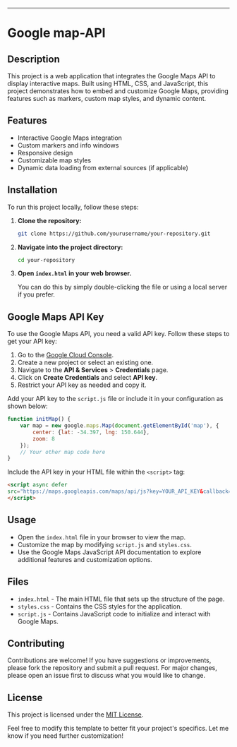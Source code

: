 
---

# Google map-API

## Description

This project is a web application that integrates the Google Maps API to display interactive maps. Built using HTML, CSS, and JavaScript, this project demonstrates how to embed and customize Google Maps, providing features such as markers, custom map styles, and dynamic content.

## Features

- Interactive Google Maps integration
- Custom markers and info windows
- Responsive design
- Customizable map styles
- Dynamic data loading from external sources (if applicable)

## Installation

To run this project locally, follow these steps:

1. **Clone the repository:**

    ```bash
    git clone https://github.com/yourusername/your-repository.git
    ```

2. **Navigate into the project directory:**

    ```bash
    cd your-repository
    ```

3. **Open `index.html` in your web browser.**

    You can do this by simply double-clicking the file or using a local server if you prefer.

## Google Maps API Key

To use the Google Maps API, you need a valid API key. Follow these steps to get your API key:

1. Go to the [Google Cloud Console](https://console.cloud.google.com/).
2. Create a new project or select an existing one.
3. Navigate to the **API & Services** > **Credentials** page.
4. Click on **Create Credentials** and select **API key**.
5. Restrict your API key as needed and copy it.

Add your API key to the `script.js` file or include it in your configuration as shown below:

```javascript
function initMap() {
    var map = new google.maps.Map(document.getElementById('map'), {
        center: {lat: -34.397, lng: 150.644},
        zoom: 8
    });
    // Your other map code here
}
```

Include the API key in your HTML file within the `<script>` tag:

```html
<script async defer
src="https://maps.googleapis.com/maps/api/js?key=YOUR_API_KEY&callback=initMap">
</script>
```

## Usage

- Open the `index.html` file in your browser to view the map.
- Customize the map by modifying `script.js` and `styles.css`.
- Use the Google Maps JavaScript API documentation to explore additional features and customization options.

## Files

- `index.html` - The main HTML file that sets up the structure of the page.
- `styles.css` - Contains the CSS styles for the application.
- `script.js` - Contains JavaScript code to initialize and interact with Google Maps.

## Contributing

Contributions are welcome! If you have suggestions or improvements, please fork the repository and submit a pull request. For major changes, please open an issue first to discuss what you would like to change.

## License

This project is licensed under the [MIT License](LICENSE).


Feel free to modify this template to better fit your project's specifics. Let me know if you need further customization!
